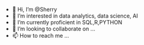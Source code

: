 - 👋 Hi, I’m @Sherry
- 👀 I’m interested in data analytics, data science, AI
- 🌱 I’m currently proficient in SQL,R,PYTHON
- 💞️ I’m looking to collaborate on ...
- 📫 How to reach me ...

<!---
Shee36/Shee36 is a ✨ special ✨ repository because its `README.md` (this file) appears on your GitHub profile.
You can click the Preview link to take a look at your changes.
--->
